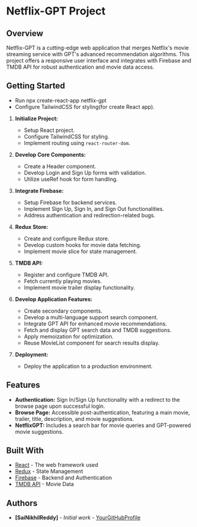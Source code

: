 <!-- @format -->

# Netflix-GPT Project

## Overview

Netflix-GPT is a cutting-edge web application that merges Netflix's movie streaming service with GPT's advanced recommendation algorithms. This project offers a responsive user interface and integrates with Firebase and TMDB API for robust authentication and movie data access.

## Getting Started

- Run npx create-react-app netflix-gpt
- Configure TailwindCSS for styling(for create React app).

1. **Initialize Project:**

   - Setup React project.
   - Configure TailwindCSS for styling.
   - Implement routing using `react-router-dom`.

2. **Develop Core Components:**

   - Create a Header component.
   - Develop Login and Sign Up forms with validation.
   - Utilize useRef hook for form handling.

3. **Integrate Firebase:**

   - Setup Firebase for backend services.
   - Implement Sign Up, Sign In, and Sign Out functionalities.
   - Address authentication and redirection-related bugs.

4. **Redux Store:**

   - Create and configure Redux store.
   - Develop custom hooks for movie data fetching.
   - Implement movie slice for state management.

5. **TMDB API:**

   - Register and configure TMDB API.
   - Fetch currently playing movies.
   - Implement movie trailer display functionality.

6. **Develop Application Features:**

   - Create secondary components.
   - Develop a multi-language support search component.
   - Integrate GPT API for enhanced movie recommendations.
   - Fetch and display GPT search data and TMDB suggestions.
   - Apply memoization for optimization.
   - Reuse MovieList component for search results display.

7. **Deployment:**
   - Deploy the application to a production environment.

## Features

- **Authentication:** Sign In/Sign Up functionality with a redirect to the browse page upon successful login.
- **Browse Page:** Accessible post-authentication, featuring a main movie, trailer, title, description, and movie suggestions.
- **NetflixGPT:** Includes a search bar for movie queries and GPT-powered movie suggestions.

## Built With

- [React](https://reactjs.org/) - The web framework used
- [Redux](https://redux.js.org/) - State Management
- [Firebase](https://firebase.google.com/) - Backend and Authentication
- [TMDB API](https://www.themoviedb.org/documentation/api) - Movie Data

## Authors

- **[SaiNikhilReddy]** - _Initial work_ - [YourGitHubProfile](https://github.com/nikhil3009)
